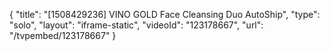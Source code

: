 {
    "title": "[1508429236] VINO GOLD Face Cleansing Duo  AutoShip",
    "type": "solo",
    "layout": "iframe-static",
    "videoId": "123178667",
    "url": "\/tvpembed\/123178667"
}